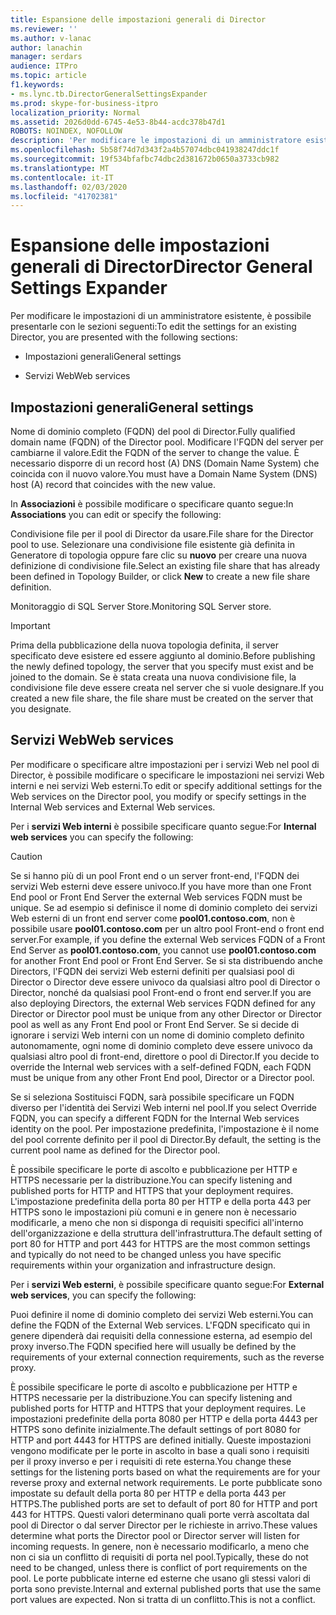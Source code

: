 ```yaml
---
title: Espansione delle impostazioni generali di Director
ms.reviewer: ''
ms.author: v-lanac
author: lanachin
manager: serdars
audience: ITPro
ms.topic: article
f1.keywords:
- ms.lync.tb.DirectorGeneralSettingsExpander
ms.prod: skype-for-business-itpro
localization_priority: Normal
ms.assetid: 2026d0dd-6745-4e53-8b44-acdc378b47d1
ROBOTS: NOINDEX, NOFOLLOW
description: 'Per modificare le impostazioni di un amministratore esistente, è possibile presentarle con le sezioni seguenti:'
ms.openlocfilehash: 5b58f74d7d343f2a4b57074dbc041938247ddc1f
ms.sourcegitcommit: 19f534bfafbc74dbc2d381672b0650a3733cb982
ms.translationtype: MT
ms.contentlocale: it-IT
ms.lasthandoff: 02/03/2020
ms.locfileid: "41702381"
---
```

# <a name="director-general-settings-expander"></a><span data-ttu-id="d9349-103">Espansione delle impostazioni generali di Director</span><span class="sxs-lookup"><span data-stu-id="d9349-103">Director General Settings Expander</span></span>
 
<span data-ttu-id="d9349-104">Per modificare le impostazioni di un amministratore esistente, è possibile presentarle con le sezioni seguenti:</span><span class="sxs-lookup"><span data-stu-id="d9349-104">To edit the settings for an existing Director, you are presented with the following sections:</span></span>
  
- <span data-ttu-id="d9349-105">Impostazioni generali</span><span class="sxs-lookup"><span data-stu-id="d9349-105">General settings</span></span>
    
- <span data-ttu-id="d9349-106">Servizi Web</span><span class="sxs-lookup"><span data-stu-id="d9349-106">Web services</span></span>
    

## <a name="general-settings"></a><span data-ttu-id="d9349-107">Impostazioni generali</span><span class="sxs-lookup"><span data-stu-id="d9349-107">General settings</span></span>

<span data-ttu-id="d9349-108">Nome di dominio completo (FQDN) del pool di Director.</span><span class="sxs-lookup"><span data-stu-id="d9349-108">Fully qualified domain name (FQDN) of the Director pool.</span></span> <span data-ttu-id="d9349-109">Modificare l'FQDN del server per cambiarne il valore.</span><span class="sxs-lookup"><span data-stu-id="d9349-109">Edit the FQDN of the server to change the value.</span></span> <span data-ttu-id="d9349-110">È necessario disporre di un record host (A) DNS (Domain Name System) che coincida con il nuovo valore.</span><span class="sxs-lookup"><span data-stu-id="d9349-110">You must have a Domain Name System (DNS) host (A) record that coincides with the new value.</span></span>
  
<span data-ttu-id="d9349-111">In **Associazioni** è possibile modificare o specificare quanto segue:</span><span class="sxs-lookup"><span data-stu-id="d9349-111">In **Associations** you can edit or specify the following:</span></span>
  
<span data-ttu-id="d9349-112">Condivisione file per il pool di Director da usare.</span><span class="sxs-lookup"><span data-stu-id="d9349-112">File share for the Director pool to use.</span></span> <span data-ttu-id="d9349-113">Selezionare una condivisione file esistente già definita in Generatore di topologia oppure fare clic su **nuovo** per creare una nuova definizione di condivisione file.</span><span class="sxs-lookup"><span data-stu-id="d9349-113">Select an existing file share that has already been defined in Topology Builder, or click **New** to create a new file share definition.</span></span>
  
<span data-ttu-id="d9349-114">Monitoraggio di SQL Server Store.</span><span class="sxs-lookup"><span data-stu-id="d9349-114">Monitoring SQL Server store.</span></span>
  
> [!IMPORTANT]
> <span data-ttu-id="d9349-115">Prima della pubblicazione della nuova topologia definita, il server specificato deve esistere ed essere aggiunto al dominio.</span><span class="sxs-lookup"><span data-stu-id="d9349-115">Before publishing the newly defined topology, the server that you specify must exist and be joined to the domain.</span></span> <span data-ttu-id="d9349-116">Se è stata creata una nuova condivisione file, la condivisione file deve essere creata nel server che si vuole designare.</span><span class="sxs-lookup"><span data-stu-id="d9349-116">If you created a new file share, the file share must be created on the server that you designate.</span></span> 
  
## <a name="web-services"></a><span data-ttu-id="d9349-117">Servizi Web</span><span class="sxs-lookup"><span data-stu-id="d9349-117">Web services</span></span>

<span data-ttu-id="d9349-118">Per modificare o specificare altre impostazioni per i servizi Web nel pool di Director, è possibile modificare o specificare le impostazioni nei servizi Web interni e nei servizi Web esterni.</span><span class="sxs-lookup"><span data-stu-id="d9349-118">To edit or specify additional settings for the Web services on the Director pool, you modify or specify settings in the Internal Web services and External Web services.</span></span>
  
<span data-ttu-id="d9349-119">Per i **servizi Web interni** è possibile specificare quanto segue:</span><span class="sxs-lookup"><span data-stu-id="d9349-119">For **Internal web services** you can specify the following:</span></span>
  
> [!CAUTION]
> <span data-ttu-id="d9349-120">Se si hanno più di un pool Front end o un server front-end, l'FQDN dei servizi Web esterni deve essere univoco.</span><span class="sxs-lookup"><span data-stu-id="d9349-120">If you have more than one Front End pool or Front End Server the external Web services FQDN must be unique.</span></span> <span data-ttu-id="d9349-121">Se ad esempio si definisce il nome di dominio completo dei servizi Web esterni di un front end server come **pool01.contoso.com**, non è possibile usare **pool01.contoso.com** per un altro pool Front-end o front end server.</span><span class="sxs-lookup"><span data-stu-id="d9349-121">For example, if you define the external Web services FQDN of a Front End Server as **pool01.contoso.com**, you cannot use **pool01.contoso.com** for another Front End pool or Front End Server.</span></span> <span data-ttu-id="d9349-122">Se si sta distribuendo anche Directors, l'FQDN dei servizi Web esterni definiti per qualsiasi pool di Director o Director deve essere univoco da qualsiasi altro pool di Director o Director, nonché da qualsiasi pool Front-end o front end server.</span><span class="sxs-lookup"><span data-stu-id="d9349-122">If you are also deploying Directors, the external Web services FQDN defined for any Director or Director pool must be unique from any other Director or Director pool as well as any Front End pool or Front End Server.</span></span> <span data-ttu-id="d9349-123">Se si decide di ignorare i servizi Web interni con un nome di dominio completo definito autonomamente, ogni nome di dominio completo deve essere univoco da qualsiasi altro pool di front-end, direttore o pool di Director.</span><span class="sxs-lookup"><span data-stu-id="d9349-123">If you decide to override the Internal web services with a self-defined FQDN, each FQDN must be unique from any other Front End pool, Director or a Director pool.</span></span>
  
<span data-ttu-id="d9349-124">Se si seleziona Sostituisci FQDN, sarà possibile specificare un FQDN diverso per l'identità dei Servizi Web interni nel pool.</span><span class="sxs-lookup"><span data-stu-id="d9349-124">If you select Override FQDN, you can specify a different FQDN for the Internal Web services identity on the pool.</span></span> <span data-ttu-id="d9349-125">Per impostazione predefinita, l'impostazione è il nome del pool corrente definito per il pool di Director.</span><span class="sxs-lookup"><span data-stu-id="d9349-125">By default, the setting is the current pool name as defined for the Director pool.</span></span>
  
<span data-ttu-id="d9349-126">È possibile specificare le porte di ascolto e pubblicazione per HTTP e HTTPS necessarie per la distribuzione.</span><span class="sxs-lookup"><span data-stu-id="d9349-126">You can specify listening and published ports for HTTP and HTTPS that your deployment requires.</span></span> <span data-ttu-id="d9349-127">L'impostazione predefinita della porta 80 per HTTP e della porta 443 per HTTPS sono le impostazioni più comuni e in genere non è necessario modificarle, a meno che non si disponga di requisiti specifici all'interno dell'organizzazione e della struttura dell'infrastruttura.</span><span class="sxs-lookup"><span data-stu-id="d9349-127">The default setting of port 80 for HTTP and port 443 for HTTPS are the most common settings and typically do not need to be changed unless you have specific requirements within your organization and infrastructure design.</span></span>
  
<span data-ttu-id="d9349-128">Per i **servizi Web esterni**, è possibile specificare quanto segue:</span><span class="sxs-lookup"><span data-stu-id="d9349-128">For **External web services**, you can specify the following:</span></span>
  
<span data-ttu-id="d9349-129">Puoi definire il nome di dominio completo dei servizi Web esterni.</span><span class="sxs-lookup"><span data-stu-id="d9349-129">You can define the FQDN of the External Web services.</span></span> <span data-ttu-id="d9349-130">L'FQDN specificato qui in genere dipenderà dai requisiti della connessione esterna, ad esempio del proxy inverso.</span><span class="sxs-lookup"><span data-stu-id="d9349-130">The FQDN specified here will usually be defined by the requirements of your external connection requirements, such as the reverse proxy.</span></span>
  
<span data-ttu-id="d9349-131">È possibile specificare le porte di ascolto e pubblicazione per HTTP e HTTPS necessarie per la distribuzione.</span><span class="sxs-lookup"><span data-stu-id="d9349-131">You can specify listening and published ports for HTTP and HTTPS that your deployment requires.</span></span> <span data-ttu-id="d9349-132">Le impostazioni predefinite della porta 8080 per HTTP e della porta 4443 per HTTPS sono definite inizialmente.</span><span class="sxs-lookup"><span data-stu-id="d9349-132">The default settings of port 8080 for HTTP and port 4443 for HTTPS are defined initially.</span></span> <span data-ttu-id="d9349-133">Queste impostazioni vengono modificate per le porte in ascolto in base a quali sono i requisiti per il proxy inverso e per i requisiti di rete esterna.</span><span class="sxs-lookup"><span data-stu-id="d9349-133">You change these settings for the listening ports based on what the requirements are for your reverse proxy and external network requirements.</span></span> <span data-ttu-id="d9349-134">Le porte pubblicate sono impostate su default della porta 80 per HTTP e della porta 443 per HTTPS.</span><span class="sxs-lookup"><span data-stu-id="d9349-134">The published ports are set to default of port 80 for HTTP and port 443 for HTTPS.</span></span> <span data-ttu-id="d9349-135">Questi valori determinano quali porte verrà ascoltata dal pool di Director o dal server Director per le richieste in arrivo.</span><span class="sxs-lookup"><span data-stu-id="d9349-135">These values determine what ports the Director pool or Director server will listen for incoming requests.</span></span> <span data-ttu-id="d9349-136">In genere, non è necessario modificarlo, a meno che non ci sia un conflitto di requisiti di porta nel pool.</span><span class="sxs-lookup"><span data-stu-id="d9349-136">Typically, these do not need to be changed, unless there is conflict of port requirements on the pool.</span></span> <span data-ttu-id="d9349-137">Le porte pubblicate interne ed esterne che usano gli stessi valori di porta sono previste.</span><span class="sxs-lookup"><span data-stu-id="d9349-137">Internal and external published ports that use the same port values are expected.</span></span> <span data-ttu-id="d9349-138">Non si tratta di un conflitto.</span><span class="sxs-lookup"><span data-stu-id="d9349-138">This is not a conflict.</span></span>
  


